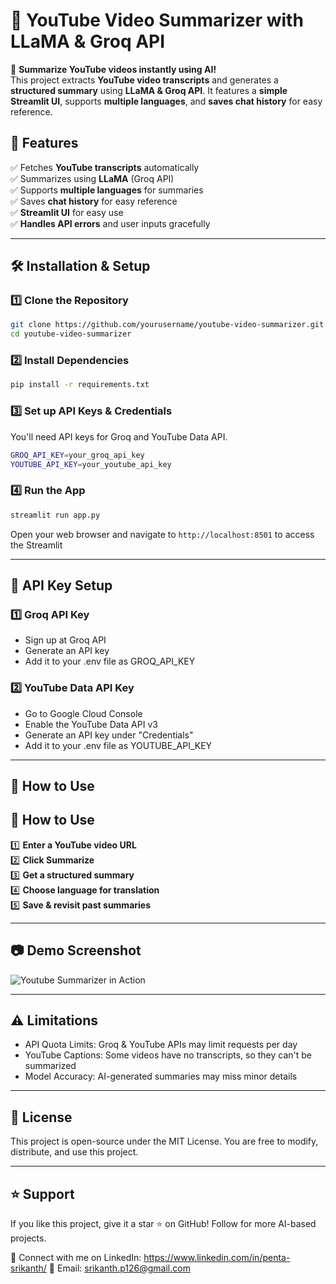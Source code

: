 # 🎥 YouTube Video Summarizer with LLaMA & Groq API

🚀 **Summarize YouTube videos instantly using AI!**  
This project extracts **YouTube video transcripts** and generates a **structured summary** using **LLaMA & Groq API**. It features a **simple Streamlit UI**, supports **multiple languages**, and **saves chat history** for easy reference.

## 📌 Features
✅ Fetches **YouTube transcripts** automatically  
✅ Summarizes using **LLaMA** (Groq API)  
✅ Supports **multiple languages** for summaries  
✅ Saves **chat history** for easy reference  
✅ **Streamlit UI** for easy use  
✅ **Handles API errors** and user inputs gracefully  

---

## 🛠 Installation & Setup

### **1️⃣ Clone the Repository**
```bash
git clone https://github.com/yourusername/youtube-video-summarizer.git
cd youtube-video-summarizer
```

### **2️⃣ Install Dependencies**
```bash
pip install -r requirements.txt
```
### **3️⃣ Set up API Keys & Credentials**
You'll need API keys for Groq and YouTube Data API.
```bash
GROQ_API_KEY=your_groq_api_key
YOUTUBE_API_KEY=your_youtube_api_key
```
### **4️⃣ Run the App**
```bash
streamlit run app.py
```
Open your web browser and navigate to `http://localhost:8501` to access the Streamlit


---
## 🔑 API Key Setup

### 1️⃣ Groq API Key
- Sign up at Groq API
- Generate an API key
- Add it to your .env file as GROQ_API_KEY

### 2️⃣ YouTube Data API Key
- Go to Google Cloud Console
- Enable the YouTube Data API v3
- Generate an API key under "Credentials"
- Add it to your .env file as YOUTUBE_API_KEY

---
## 🚀 How to Use

## 🚀 How to Use

1️⃣ **Enter a YouTube video URL**  
2️⃣ **Click Summarize**  
3️⃣ **Get a structured summary**  
4️⃣ **Choose language for translation**  
5️⃣ **Save & revisit past summaries**


---
## 📷 Demo Screenshot
![Youtube Summarizer in Action](Network_server.png)  


---
## ⚠️ Limitations
- API Quota Limits: Groq & YouTube APIs may limit requests per day
- YouTube Captions: Some videos have no transcripts, so they can't be summarized
- Model Accuracy: AI-generated summaries may miss minor details

---
## 📜 License
This project is open-source under the MIT License.
You are free to modify, distribute, and use this project.

---
## ⭐ Support
If you like this project, give it a star ⭐ on GitHub!
Follow for more AI-based projects.

🔗 Connect with me on LinkedIn: https://www.linkedin.com/in/penta-srikanth/
📩 Email: srikanth.p126@gmail.com